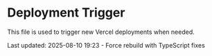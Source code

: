# Deployment Trigger

This file is used to trigger new Vercel deployments when needed.

Last updated: 2025-08-10 19:23 - Force rebuild with TypeScript fixes
